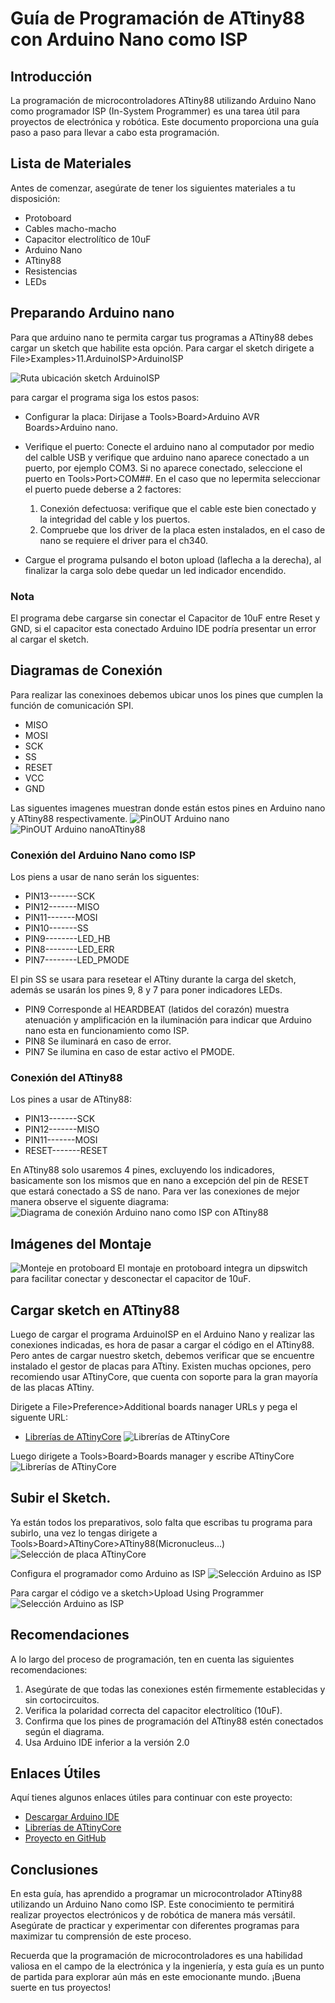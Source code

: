 # Guía de Programación de ATtiny88 con Arduino Nano como ISP

## Introducción

La programación de microcontroladores ATtiny88 utilizando Arduino Nano como programador ISP (In-System Programmer) es una tarea útil para proyectos de electrónica y robótica. Este documento proporciona una guía paso a paso para llevar a cabo esta programación.

## Lista de Materiales

Antes de comenzar, asegúrate de tener los siguientes materiales a tu disposición:

- Protoboard
- Cables macho-macho
- Capacitor electrolítico de 10uF
- Arduino Nano
- ATtiny88
- Resistencias
- LEDs

## Preparando Arduino nano

Para que arduino nano te permita cargar tus programas a ATtiny88 debes cargar un sketch que habilite esta opción.
Para cargar el sketch dirigete a File>Examples>11.ArduinoISP>ArduinoISP

![Ruta ubicación sketch ArduinoISP](/src/img/arduinoISP.png)

para cargar el programa siga los estos pasos:

- Configurar la placa: Dirijase a Tools>Board>Arduino AVR Boards>Arduino nano.
- Verifique el puerto: Conecte el arduino nano al computador por medio del calble USB y verifique que arduino nano aparece conectado a un puerto, por ejemplo COM3. Si no aparece conectado, seleccione el puerto en Tools>Port>COM##. En el caso que no lepermita seleccionar el puerto puede deberse a 2 factores:
    1. Conexión defectuosa: verifique que el cable este bien conectado y la integridad del cable y los puertos.
    2. Compruebe que los driver de la placa esten instalados, en el caso de nano se requiere el driver para el ch340.

- Cargue el programa pulsando el boton upload (laflecha a la derecha), al finalizar la carga solo debe quedar un led indicador encendido.

### Nota

El programa debe cargarse sin conectar el Capacitor de 10uF entre Reset y GND, si el capacitor esta conectado Arduino IDE podría presentar un error al cargar el sketch.

## Diagramas de Conexión

Para realizar las conexinoes debemos ubicar unos los pines que cumplen la función de comunicación SPI.

- MISO
- MOSI
- SCK
- SS
- RESET
- VCC
- GND

Las siguentes imagenes muestran donde están estos pines en Arduino nano y ATtiny88 respectivamente.
![PinOUT Arduino nano](/src/img/nano328.png)
![PinOUT Arduino nanoATtiny88](/src/img/attiny88.jpg)

### Conexión del Arduino Nano como ISP

Los piens a usar de nano serán los siguentes:

- PIN13-------SCK
- PIN12-------MISO
- PIN11-------MOSI
- PIN10-------SS
- PIN9--------LED_HB
- PIN8--------LED_ERR
- PIN7--------LED_PMODE

El pin SS se usara para resetear el ATtiny durante la carga del sketch, además se usarán los pines 9, 8 y 7 para poner indicadores LEDs.

* PIN9 Corresponde al HEARDBEAT (latidos del corazón) muestra atenuación y amplificación en la iluminación para indicar que Arduino nano esta en funcionamiento como ISP.
* PIN8 Se iluminará en caso de error.
* PIN7 Se ilumina en caso de estar activo el PMODE.

### Conexión del ATtiny88

Los pines a usar de ATtiny88:

- PIN13-------SCK
- PIN12-------MISO
- PIN11-------MOSI
- RESET-------RESET

En ATtiny88 solo usaremos 4 pines, excluyendo los indicadores, basicamente son los mismos que en nano a excepción del pin de RESET que estará conectado a SS de nano.
Para ver las conexiones de mejor manera observe el siguente diagrama:
![Diagrama de conexión Arduino nano como ISP con ATtiny88](/src/img/nano_isp_attiny88.png)

## Imágenes del Montaje

![Monteje en protoboard](/src/img/montaje.png)
El montaje en protoboard integra un dipswitch para facilitar conectar y desconectar el capacitor de 10uF.

## Cargar sketch en ATtiny88

Luego de cargar el programa ArduinoISP en el Arduino Nano y realizar las conexiones indicadas, es hora de pasar a cargar el código en el ATtiny88. Pero antes de cargar nuestro sketch, debemos verificar que se encuentre instalado el gestor de placas para ATtiny. Existen muchas opciones, pero recomiendo usar ATtinyCore, que cuenta con soporte para la gran mayoría de las placas ATtiny.

Dirigete a File>Preference>Additional boards nanager URLs y pega el siguente URL:

- [Librerías de ATtinyCore](http://drazzy.com/package_drazzy.com_index.json)
![Librerías de ATtinyCore](/src/img/additional_URLs.png)

Luego dirigete a Tools>Board>Boards manager y escribe ATtinyCore
![Librerías de ATtinyCore](/src/img/ATtinyCore.png)

## Subir el Sketch.

Ya están todos los preparativos, solo falta que escribas tu programa para subirlo, una vez lo tengas dirigete a Tools>Board>ATtinyCore>ATtiny88(Micronucleus...)
![Selección de placa ATtinyCore](/src/img/selec_board.png)

Configura el programador como Arduino as ISP
![Selección Arduino as ISP](/src/img/conf_board.png)

Para cargar el código ve a sketch>Upload Using Programmer
![Selección Arduino as ISP](/src/img/upload.png)

## Recomendaciones

A lo largo del proceso de programación, ten en cuenta las siguientes recomendaciones:

1. Asegúrate de que todas las conexiones estén firmemente establecidas y sin cortocircuitos.
2. Verifica la polaridad correcta del capacitor electrolítico (10uF).
3. Confirma que los pines de programación del ATtiny88 estén conectados según el diagrama.
4. Usa Arduino IDE inferior a la versión 2.0

## Enlaces Útiles

Aquí tienes algunos enlaces útiles para continuar con este proyecto:

- [Descargar Arduino IDE](https://www.arduino.cc/en/software)
- [Librerías de ATtinyCore](http://drazzy.com/package_drazzy.com_index.json)
- [Proyecto en GitHub](https://github.com/morphyna/ATtiny.git)

## Conclusiones

En esta guía, has aprendido a programar un microcontrolador ATtiny88 utilizando un Arduino Nano como ISP. Este conocimiento te permitirá realizar proyectos electrónicos y de robótica de manera más versátil. Asegúrate de practicar y experimentar con diferentes programas para maximizar tu comprensión de este proceso.

Recuerda que la programación de microcontroladores es una habilidad valiosa en el campo de la electrónica y la ingeniería, y esta guía es un punto de partida para explorar aún más en este emocionante mundo. ¡Buena suerte en tus proyectos!
